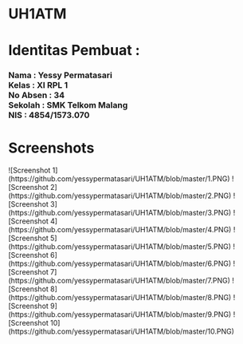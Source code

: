 # UH1ATM
<h1>Identitas Pembuat : </h1>
<h3>Nama      : Yessy Permatasari
<br>Kelas     : XI RPL 1
<br>No Absen  : 34
<br>Sekolah   : SMK Telkom Malang
<br>NIS       : 4854/1573.070 </h3>
<h1>Screenshots</h1>
![Screenshot 1](https://github.com/yessypermatasari/UH1ATM/blob/master/1.PNG)
![Screenshot 2](https://github.com/yessypermatasari/UH1ATM/blob/master/2.PNG)
![Screenshot 3](https://github.com/yessypermatasari/UH1ATM/blob/master/3.PNG)
![Screenshot 4](https://github.com/yessypermatasari/UH1ATM/blob/master/4.PNG)
![Screenshot 5](https://github.com/yessypermatasari/UH1ATM/blob/master/5.PNG)
![Screenshot 6](https://github.com/yessypermatasari/UH1ATM/blob/master/6.PNG)
![Screenshot 7](https://github.com/yessypermatasari/UH1ATM/blob/master/7.PNG)
![Screenshot 8](https://github.com/yessypermatasari/UH1ATM/blob/master/8.PNG)
![Screenshot 9](https://github.com/yessypermatasari/UH1ATM/blob/master/9.PNG)
![Screenshot 10](https://github.com/yessypermatasari/UH1ATM/blob/master/10.PNG)
